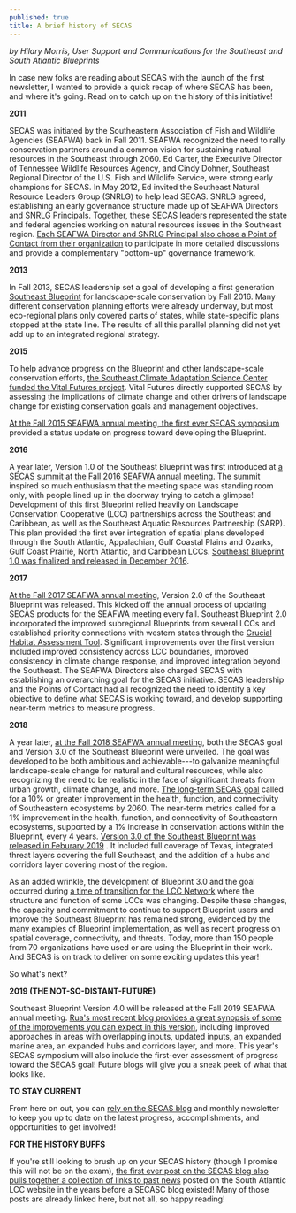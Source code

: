 ```yaml
---
published: true
title: A brief history of SECAS
---
```

_by Hilary Morris, User Support and Communications for the Southeast and South Atlantic Blueprints_

In case new folks are reading about SECAS with the launch of the first newsletter, I wanted to provide a quick recap of where SECAS has been, and where it's going. Read on to catch up on the history of this initiative! 

**2011**

SECAS was initiated by the Southeastern Association of Fish and Wildlife Agencies (SEAFWA) back in Fall 2011. SEAFWA recognized the need to rally conservation partners around a common vision for sustaining natural resources in the Southeast through 2060. Ed Carter, the Executive Director of Tennessee Wildlife Resources Agency, and Cindy Dohner, Southeast Regional Director of the U.S. Fish and Wildlife Service, were strong early champions for SECAS. In May 2012, Ed invited the Southeast Natural Resource Leaders Group (SNRLG) to help lead SECAS. SNRLG agreed, establishing an early governance structure made up of SEAFWA Directors and SNRLG Principals. Together, these SECAS leaders represented the state and federal agencies working on natural resources issues in the Southeast region. [Each SEAFWA Director and SNRLG Principal also chose a Point of Contact from their organization](http://secassoutheast.org/contact) to participate in more detailed discussions and provide a complementary "bottom-up" governance framework.

**2013**

In Fall 2013, SECAS leadership set a goal of developing a first generation [Southeast Blueprint](http://secassoutheast.org/blueprint) for landscape-scale conservation by Fall 2016. Many different conservation planning efforts were already underway, but most eco-regional plans only covered parts of states, while state-specific plans stopped at the state line. The results of all this parallel planning did not yet add up to an integrated regional strategy.

**2015**

To help advance progress on the Blueprint and other landscape-scale conservation efforts, [the Southeast Climate Adaptation Science Center funded the Vital Futures project](https://globalchange.ncsu.edu/secsc/projects-fiscal-year/conservation-adaptation-planning-for-landscape-and-climate-change-in-the-southeast/). Vital Futures directly supported SECAS by assessing the implications of climate change and other drivers of landscape change for existing conservation goals and management objectives.

[At the Fall 2015 SEAFWA annual meeting, the first ever SECAS symposium](http://www.southatlanticlcc.org/2015/11/06/reflections-on-the-southeast-conservation-adaptation-strategy-symposium/) provided a status update on progress toward developing the Blueprint.

**2016**

A year later, Version 1.0 of the Southeast Blueprint was first introduced at [a SECAS summit at the Fall 2016 SEAFWA annual meeting](http://www.southatlanticlcc.org/2016/11/04/the-southeast-conservation-adaptation-strategy-secas-leadership-summit/). The summit inspired so much enthusiasm that the meeting space was standing room only, with people lined up in the doorway trying to catch a glimpse! Development of this first Blueprint relied heavily on Landscape Conservation Cooperative (LCC) partnerships across the Southeast and Caribbean, as well as the Southeast Aquatic Resources Partnership (SARP). This plan provided the first ever integration of spatial plans developed through the South Atlantic, Appalachian, Gulf Coastal Plains and Ozarks, Gulf Coast Prairie, North Atlantic, and Caribbean LCCs. [Southeast Blueprint 1.0 was finalized and released in December 2016](http://www.southatlanticlcc.org/2016/12/05/secas-blueprint-now-on-the-southeast-conservation-planning-atlas/).

**2017**

[At the Fall 2017 SEAFWA annual meeting](http://www.southatlanticlcc.org/2017/11/03/2017-southeast-conservation-adaptation-strategy-symposium-at-seafwa-annual-conference/), Version 2.0 of the Southeast Blueprint was released. This kicked off the annual process of updating SECAS products for the SEAFWA meeting every fall. Southeast Blueprint 2.0 incorporated the improved subregional Blueprints from several LCCs and established priority connections with western states through the [Crucial Habitat Assessment Tool](http://www.wafwachat.org/). Significant improvements over the first version included improved consistency across LCC boundaries, improved consistency in climate change response, and improved integration beyond the Southeast. The SEAFWA Directors also charged SECAS with establishing an overarching goal for the SECAS initiative. SECAS leadership and the Points of Contact had all recognized the need to identify a key objective to define what SECAS is working toward, and develop supporting near-term metrics to measure progress.

**2018**

A year later, [at the Fall 2018 SEAFWA annual meeting](http://www.southatlanticlcc.org/2018/11/09/secas-at-the-southeastern-association-of-fish-wildlife-agencies-seafwa-annual-meeting/), both the SECAS goal and Version 3.0 of the Southeast Blueprint were unveiled. The goal was developed to be both ambitious and achievable---to galvanize meaningful landscape-scale change for natural and cultural resources, while also recognizing the need to be realistic in the face of significant threats from urban growth, climate change, and more. [The long-term SECAS goal](http://www.southatlanticlcc.org/2018/11/09/goal-for-southeastern-ecosystems-approved-by-state-wildlife-agency-directors/) called for a 10% or greater improvement in the health, function, and connectivity of Southeastern ecosystems by 2060. The near-term metrics called for a 1% improvement in the health, function, and connectivity of Southeastern ecosystems, supported by a 1% increase in conservation actions within the Blueprint, every 4 years. [Version 3.0 of the Southeast Blueprint was released in Feburary 2019](http://secassoutheast.org/2019/02/14/Southeast-Conservation-Blueprint-Version-3.0-officially-released.html) . It included full coverage of Texas, integrated threat layers covering the full Southeast, and the addition of a hubs and corridors layer covering most of the region.

As an added wrinkle, the development of Blueprint 3.0 and the goal occurred during [a time of transition for the LCC Network](https://www.southatlanticlcc.org/2018/11/26/what-is-the-status-of-the-lccs/) where the structure and function of some LCCs was changing. Despite these changes, the capacity and commitment to continue to support Blueprint users and improve the Southeast Blueprint has remained strong, evidenced by the many examples of Blueprint implementation, as well as recent progress on spatial coverage, connectivity, and threats. Today, more than 150 people from 70 organizations have used or are using the Blueprint in their work. And SECAS is on track to deliver on some exciting updates this year!

So what's next?

**2019 (THE NOT-SO-DISTANT-FUTURE)**

Southeast Blueprint Version 4.0 will be released at the Fall 2019 SEAFWA annual meeting. [Rua's most recent blog provides a great synopsis of some of the improvements you can expect in this version](http://secassoutheast.org/2019/07/16/Southeast-Blueprint-improvements-in-the-works-this-year.html), including improved approaches in areas with overlapping inputs, updated inputs, an expanded marine area, an expanded hubs and corridors layer, and more. This year's SECAS symposium will also include the first-ever assessment of progress toward the SECAS goal! Future blogs will give you a sneak peek of what that looks like.

**TO STAY CURRENT**

From here on out, you can [rely on the SECAS blog](http://secassoutheast.org/blog) and monthly newsletter to keep you up to date on the latest progress, accomplishments, and opportunities to get involved! 

**FOR THE HISTORY BUFFS**

If you're still looking to brush up on your SECAS history (though I promise this will not be on the exam), [the first ever post on the SECAS blog also pulls together a collection of links to past news](http://secassoutheast.org/2018/11/16/starting-a-SECAS-blog.html) posted on the South Atlantic LCC website in the years before a SECASC blog existed! Many of those posts are already linked here, but not all, so happy reading!
